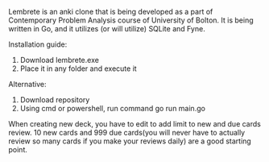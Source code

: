 Lembrete is an anki clone that is being developed as a part of Contemporary Problem Analysis course of University of Bolton.
It is being written in Go, and it utilizes (or will utilize) SQLite and Fyne.



Installation guide: 
1. Download lembrete.exe
2. Place it in any folder and execute it

Alternative:
1. Download repository
2. Using cmd or powershell, run command go run main.go


When creating new deck, you have to edit to add limit to new and due cards review. 
10 new cards and 999 due cards(you will never have to actually review so many cards if you make your reviews daily) are a good starting point.
